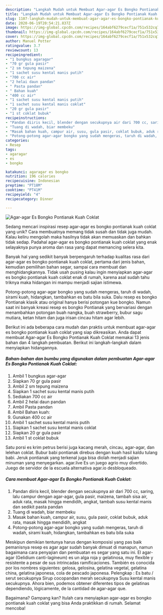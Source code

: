 ```yaml
---
description: "Langkah Mudah untuk Membuat Agar-agar Es Bongko Pontianak Kuah Coklat, Enak"
title: "Langkah Mudah untuk Membuat Agar-agar Es Bongko Pontianak Kuah Coklat, Enak"
slug: 1107-langkah-mudah-untuk-membuat-agar-agar-es-bongko-pontianak-kuah-coklat-enak
date: 2020-06-19T20:54:21.837Z
image: https://img-global.cpcdn.com/recipes/164abf6279cecf1a/751x532cq70/agar-agar-es-bongko-pontianak-kuah-coklat-foto-resep-utama.jpg
thumbnail: https://img-global.cpcdn.com/recipes/164abf6279cecf1a/751x532cq70/agar-agar-es-bongko-pontianak-kuah-coklat-foto-resep-utama.jpg
cover: https://img-global.cpcdn.com/recipes/164abf6279cecf1a/751x532cq70/agar-agar-es-bongko-pontianak-kuah-coklat-foto-resep-utama.jpg
author: Manuel Potter
ratingvalue: 3.7
reviewcount: 13
recipeingredient:
- "1 bungkus agaragar"
- "70 gr gula pasir"
- "2 sm tepung maizena"
- "1 sachet susu kental manis putih"
- "700 cc air"
- "2 helai daun pandan"
- " Pasta pandan"
- " Bahan kuah"
- "400 cc air"
- "1 sachet susu kental manis putih"
- "1 sachet susu kental manis coklat"
- "20 gr gula pasir"
- "1 st coklat bubuk"
recipeinstructions:
- "Pandan diiris kecil, blender dengan secukupnya air dari 700 cc, saring, lalu campur dengan agar-agar, gula pasir, maizena, tambah sisa air, aduk rata, masak hingga mendidih, angkat, tambah susu kental manis dan sedikit pasta pandan"
- "Tuang di wadah, biar membeku"
- "Masak bahan kuah, campur air, susu, gula pasir, coklat bubuk, aduk rata, masak hingga mendidih, angkat"
- "Potong-potong agar-agar bongko yang sudah mengeras, taruh di wadah, sirami kuah, hidangkan, tambahkan es batu bila suka"
categories:
- Resep
tags:
- agaragar
- es
- bongko

katakunci: agaragar es bongko 
nutrition: 196 calories
recipecuisine: Indonesian
preptime: "PT18M"
cooktime: "PT41M"
recipeyield: "4"
recipecategory: Dinner

---
```



![Agar-agar Es Bongko Pontianak Kuah Coklat](https://img-global.cpcdn.com/recipes/164abf6279cecf1a/751x532cq70/agar-agar-es-bongko-pontianak-kuah-coklat-foto-resep-utama.jpg)

Sedang mencari inspirasi resep agar-agar es bongko pontianak kuah coklat yang unik? Cara membuatnya memang tidak susah dan tidak juga mudah. Kalau keliru mengolah maka hasilnya tidak akan memuaskan dan bahkan tidak sedap. Padahal agar-agar es bongko pontianak kuah coklat yang enak selayaknya punya aroma dan rasa yang dapat memancing selera kita.

Banyak hal yang sedikit banyak berpengaruh terhadap kualitas rasa dari agar-agar es bongko pontianak kuah coklat, pertama dari jenis bahan, kemudian pemilihan bahan segar, sampai cara membuat dan menghidangkannya. Tidak usah pusing kalau ingin menyiapkan agar-agar es bongko pontianak kuah coklat enak di rumah, karena asal sudah tahu triknya maka hidangan ini mampu menjadi sajian istimewa.

Potong-potong agar-agar bongko yang sudah mengeras, taruh di wadah, sirami kuah, hidangkan, tambahkan es batu bila suka. Dalu resep es bongko Pontianak klasik atau original hanya berisi potongan kue bongko. Namun saat ini banyak kreasi resep es bongko Pontianak yang bervariasi dengan menambahkan potongan buah nangka, buah strawberry, bubur sagu mutiara, ketan hitam dan juga irisan cincau hitam agar lebih.


Berikut ini ada beberapa cara mudah dan praktis untuk membuat agar-agar es bongko pontianak kuah coklat yang siap dikreasikan. Anda dapat membuat Agar-agar Es Bongko Pontianak Kuah Coklat memakai 13 jenis bahan dan 4 langkah pembuatan. Berikut ini langkah-langkah dalam menyiapkan hidangannya.

<!--inarticleads1-->

##### Bahan-bahan dan bumbu yang digunakan dalam pembuatan Agar-agar Es Bongko Pontianak Kuah Coklat:

1. Ambil 1 bungkus agar-agar
1. Siapkan 70 gr gula pasir
1. Ambil 2 sm tepung maizena
1. Siapkan 1 sachet susu kental manis putih
1. Sediakan 700 cc air
1. Ambil 2 helai daun pandan
1. Ambil  Pasta pandan
1. Ambil  Bahan kuah:
1. Gunakan 400 cc air
1. Ambil 1 sachet susu kental manis putih
1. Siapkan 1 sachet susu kental manis coklat
1. Siapkan 20 gr gula pasir
1. Ambil 1 st coklat bubuk


Satu porsi es krim petrus berisi juga kacang merah, cincau, agar-agar, dan lelehan coklat. Bubur babi pontianak direbus dengan kuah hasil kaldu tulang babi. Jeruk pontianak yang terkenal juga bisa diolah menjadi sajian minuman yang menyegarkan. agar.live Es un juego agrio muy divertido. Juego de servidor de la escuela alternativa agar.io desbloqueado. 

<!--inarticleads2-->

##### Cara membuat Agar-agar Es Bongko Pontianak Kuah Coklat:

1. Pandan diiris kecil, blender dengan secukupnya air dari 700 cc, saring, lalu campur dengan agar-agar, gula pasir, maizena, tambah sisa air, aduk rata, masak hingga mendidih, angkat, tambah susu kental manis dan sedikit pasta pandan
1. Tuang di wadah, biar membeku
1. Masak bahan kuah, campur air, susu, gula pasir, coklat bubuk, aduk rata, masak hingga mendidih, angkat
1. Potong-potong agar-agar bongko yang sudah mengeras, taruh di wadah, sirami kuah, hidangkan, tambahkan es batu bila suka


Meskipun demikian tentunya harus dengan komposisi yang pas baik pemanisnya resep es agar agar sudah banyak dimuat di manapun, namun bagaimana cara penyajian dan pembuatan es segar yang satu ini. El agar-agar (Gelidium canti-lagineum) es un alga roja y gelatinosa, muy flexible y resistente a pesar de sus intrincadas ramificaciones. También es conocida por los nombres siguientes: gelosa, gelosina, gelatina vegetal, gelatina china, gelatina japonesa, cola de pescado japonesa. Pelengkap : Es batu / serut secukupnya Sirup cocopandan merah secukupnya Susu kental manis secukupnya. Ahora bien, podemos obtener diferentes tipos de gelatinas dependiendo, lógicamente, de la cantidad de agar-agar que. 

Bagaimana? Gampang kan? Itulah cara menyiapkan agar-agar es bongko pontianak kuah coklat yang bisa Anda praktikkan di rumah. Selamat mencoba!

